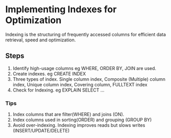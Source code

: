 # Implementing Indexes for Optimization

Indexing is the structuring of frequently accessed columns for efficient data retrieval, speed and optimization.

## Steps

1. Identify high-usage columns eg WHERE, ORDER BY, JOIN are used.
2. Create indexes. eg CREATE INDEX
3. Three types of index. Single column index, Composite (Multiple) column index, Unique column index, Covering column, FULLTEXT index
4. Check for Indexing. eg EXPLAIN SELECT ...

### Tips

1. Index columns that are filter(WHERE) and joins (ON).
2. Index columns used in sorting(ORDER) and grouping (GROUP BY)
3. Avoid over-indexing. Indexing improves reads but slows writes (INSERT/UPDATE/DELETE)
